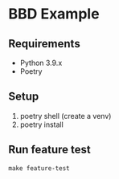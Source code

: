 # BBD Example

## Requirements
* Python 3.9.x
* Poetry

## Setup
1. poetry shell (create a venv)
2. poetry install 

## Run feature test

```make feature-test```